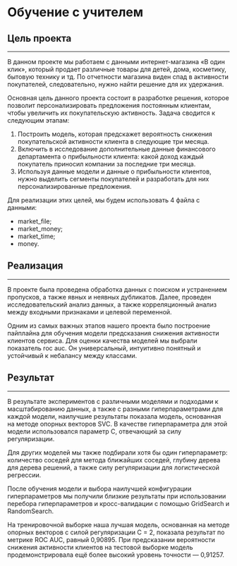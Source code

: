 # Обучение с учителем

## Цель проекта
---
В данном проекте мы работаем с данными интернет-магазина «В один клик», который продает различные товары для детей, дома, косметику, бытовую технику и тд. По отчетности магазина виден спад в активности покупателей, следовательно, нужно найти решение для их удержания. 

Основная цель данного проекта состоит в разработке решения, которое позволит персонализировать предложения постоянным клиентам, чтобы увеличить их покупательскую активность. Задача сводится к следующим этапам:

1. Построить модель, которая предскажет вероятность снижения покупательской активности клиента в следующие три месяца.
2. Включить в исследование дополнительные данные финансового департамента о прибыльности клиента: какой доход каждый покупатель приносил компании за последние три месяца.
3. Используя данные модели и данные о прибыльности клиентов, нужно выделить сегменты покупателей и разработать для них персонализированные предложения.

Для реализации этих целей, мы будем использовать 4 файла с данными:
* market_file;
* market_money;
* market_time;
* money.

## Реализация
---
В проекте была проведена обработка данных с поиском и устранением пропусков, а также явных и неявных дубликатов. Далее, проведен исследовательский анализ данных, а также корреляционный анализ между входными признаками и целевой переменной.

Одним из самых важных этапов нашего проекта было построение пайплайна для обучения модели предсказания снижения активности клиентов сервиса. Для оценки качества моделей мы выбрали показатель roc auc. Он универсальный, интуитивно понятный и устойчивый к небалансу между классами.

## Результат
---
В результате экспериментов с различными моделями и подходами к масштабированию данных, а также с разными гиперпараметрами для каждой модели, наилучшие результаты показала модель, основанная на методе опорных векторов SVC. В качестве гиперпараметра для этой модели использовался параметр C, отвечающий за силу регуляризации.

Для других моделей мы также подбирали хотя бы один гиперпараметр: количество соседей для метода ближайших соседей, глубину дерева для дерева решений, а также силу регуляризации для логистической регрессии.

После обучения модели и выбора наилучшей конфигурации гиперпараметров мы получили близкие результаты при использовании перебора гиперпараметров и кросс-валидации с помощью GridSearch и RandomSearch.

На тренировочной выборке наша лучшая модель, основанная на методе опорных векторов с силой регуляризации C = 2, показала результат по метрике ROC AUC, равный 0,90895. При предсказании вероятности снижения активности клиентов на тестовой выборке модель продемонстрировала ещё более высокий уровень точности — 0,91257.
